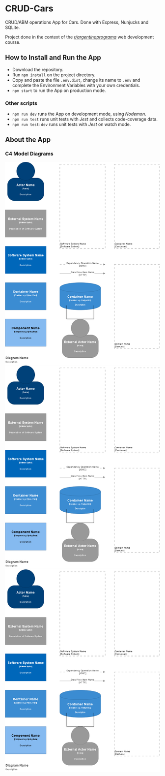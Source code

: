 # CRUD-Cars

CRUD/ABM operations App for Cars. Done with Express, Nunjucks and SQLite.

Project done in the context of the _[r/argentinaprograma](https://argentinaprograma.com/)_ web development course.

## How to Install and Run the App

- Download the repository.
- Run `npm install` on the project directory.
- Copy and paste the file `.env.dist`, change its name to `.env` and complete the Environment Variables with your own credentials.
- `npm start` to run the App on production mode.

### Other scripts

- `npm run dev` runs the App on development mode, using _Nodemon_.
- `npm run test` runs unit tests with _Jest_ and collects code-coverage data.
- `npm run test:dev` runs unit tests with _Jest_ on watch mode.

## About the App

### C4 Model Diagrams

![CRUD-Cars C4L1](./doc/crud-cars-c4l1.png)
![CRUD-Cars C4L2](./doc/crud-cars-c4l2.png)
![CRUD-Cars C4L3](./doc/crud-cars-c4l3.png)
